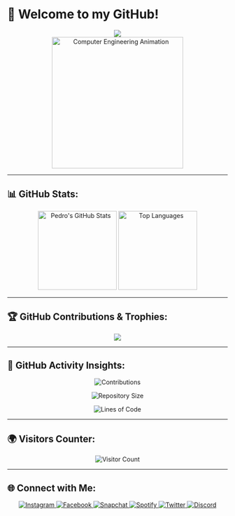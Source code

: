 

<!--
**Owono2001/Owono2001** is a ✨ _special_ ✨ repository because its `README.md` (this file) appears on your GitHub profile.
-->
# 👋 Welcome to my GitHub!

<div align="center">
    <img src="https://readme-typing-svg.herokuapp.com?font=Oxanium&size=30&color=00F3FF&center=true&vCenter=true&width=600&lines=Hello,+I'm+Pedro+Fabian+Owono!;Passionate+Learner+and+Engineer!;Computer+Engineering+Student;Exploring+Tech+and+Music+Production;Building+Innovative+Solutions+Through+Code">
</div>

<div align="center">
    <img src="https://cdn.dribbble.com/users/1162077/screenshots/3848914/programmer.gif" alt="Computer Engineering Animation" width="300">
</div>

---

## 📊 GitHub Stats:
<div align="center">
    <img src="https://github-readme-stats.vercel.app/api?username=Owono2001&show_icons=true&theme=radical" alt="Pedro's GitHub Stats" height="180px">
    <img src="https://github-readme-stats.vercel.app/api/top-langs/?username=Owono2001&theme=radical&layout=compact" alt="Top Languages" height="180px">
</div>

---

## 🏆 GitHub Contributions & Trophies:
<div align="center">
    <img src="https://github-profile-trophy.vercel.app/?username=Owono2001&theme=radical&no-frame=false&no-bg=true&margin-w=4">
</div>

---

## 🔢 GitHub Activity Insights:
<div align="center">
    <p>
        <img src="https://img.shields.io/github/contributors/Owono2001/Owono2001?label=Contributions&style=for-the-badge&color=purple" alt="Contributions">
    </p>
    <p>
        <img src="https://img.shields.io/github/repo-size/Owono2001/Owono2001?label=Repository%20Size&style=for-the-badge&color=orange" alt="Repository Size">
    </p>
    <p>
        <img src="https://img.shields.io/tokei/lines/github/Owono2001?label=Lines%20of%20Code&style=for-the-badge&color=blue" alt="Lines of Code">
    </p>
</div>

---

## 🌍 Visitors Counter:
<div align="center">
    <img src="https://komarev.com/ghpvc/?username=Owono2001&color=brightgreen&style=for-the-badge" alt="Visitor Count">
</div>

---

## 🌐 Connect with Me:
<div align="center">
    <a href="https://www.instagram.com/owono2001/?hl=en" target="_blank">
        <img src="https://img.shields.io/badge/Instagram-%23E4405F.svg?style=for-the-badge&logo=instagram&logoColor=white" alt="Instagram">
    </a>
    <a href="https://www.facebook.com/owono2001" target="_blank">
        <img src="https://img.shields.io/badge/Facebook-%231877F2.svg?style=for-the-badge&logo=facebook&logoColor=white" alt="Facebook">
    </a>
    <a href="https://www.snapchat.com/add/pedromangue24" target="_blank">
        <img src="https://img.shields.io/badge/Snapchat-%23FFFC00.svg?style=for-the-badge&logo=snapchat&logoColor=black" alt="Snapchat">
    </a>
    <a href="https://open.spotify.com/playlist/1ovl1EfATYpVidXAP4d0nH?utm_medium=share&utm_source=linktree" target="_blank">
        <img src="https://img.shields.io/badge/Spotify-1DB954?style=for-the-badge&logo=spotify&logoColor=white" alt="Spotify">
    </a>
    <a href="https://x.com/owono_pedro" target="_blank">
        <img src="https://img.shields.io/badge/Twitter-%231DA1F2.svg?style=for-the-badge&logo=twitter&logoColor=white" alt="Twitter">
    </a>
    <a href="https://discord.com/channels/@me" target="_blank">
        <img src="https://img.shields.io/badge/Discord-%237289DA.svg?style=for-the-badge&logo=discord&logoColor=white" alt="Discord">
    </a>
</div>

